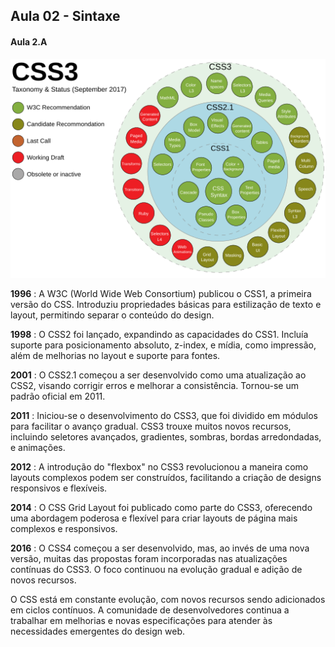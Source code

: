 ## Aula 02 - Sintaxe

#### Aula 2.A

![CSS e suas versões](assets/CSS3.png)

**1996** : A W3C (World Wide Web Consortium) publicou o CSS1, a primeira versão do CSS. Introduziu propriedades básicas para estilização de texto e layout, permitindo separar o conteúdo do design.

**1998** : O CSS2 foi lançado, expandindo as capacidades do CSS1. Incluía suporte para posicionamento absoluto, z-index, e mídia, como impressão, além de melhorias no layout e suporte para fontes.

**2001** : O CSS2.1 começou a ser desenvolvido como uma atualização ao CSS2, visando corrigir erros e melhorar a consistência. Tornou-se um padrão oficial em 2011.

**2011** : Iniciou-se o desenvolvimento do CSS3, que foi dividido em módulos para facilitar o avanço gradual. CSS3 trouxe muitos novos recursos, incluindo seletores avançados, gradientes, sombras, bordas arredondadas, e animações.

**2012** : A introdução do "flexbox" no CSS3 revolucionou a maneira como layouts complexos podem ser construídos, facilitando a criação de designs responsivos e flexíveis.

**2014** : O CSS Grid Layout foi publicado como parte do CSS3, oferecendo uma abordagem poderosa e flexível para criar layouts de página mais complexos e responsivos.

**2016** : O CSS4 começou a ser desenvolvido, mas, ao invés de uma nova versão, muitas das propostas foram incorporadas nas atualizações contínuas do CSS3. O foco continuou na evolução gradual e adição de novos recursos.

O CSS está em constante evolução, com novos recursos sendo adicionados em ciclos contínuos. A comunidade de desenvolvedores continua a trabalhar em melhorias e novas especificações para atender às necessidades emergentes do design web.
